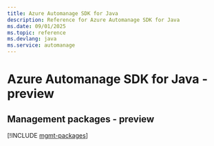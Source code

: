 ```yaml
---
title: Azure Automanage SDK for Java
description: Reference for Azure Automanage SDK for Java
ms.date: 09/01/2025
ms.topic: reference
ms.devlang: java
ms.service: automanage
---
```

# Azure Automanage SDK for Java - preview

## Management packages - preview
[!INCLUDE [mgmt-packages](automanage-mgmt-index.md)]